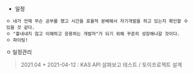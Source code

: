 + 일정
```
ㅇ 내가 언제 무슨 공부를 했고 시간을 효율적 분배해서 자기개발을 하고 있는지 확인할 수 있을 것 같다. 
ㅇ "흉내내지 않고 이해하고 응용하는 개발자"가 되기 위해 꾸준히 성장해나갈 것이다.
ㅇ 파이팅!
```
ㅇ 일정관리
  > 2021.04
    + 2021-04-12 : KAS API 살펴보고 테스트 / 토이프로젝트 설계 
